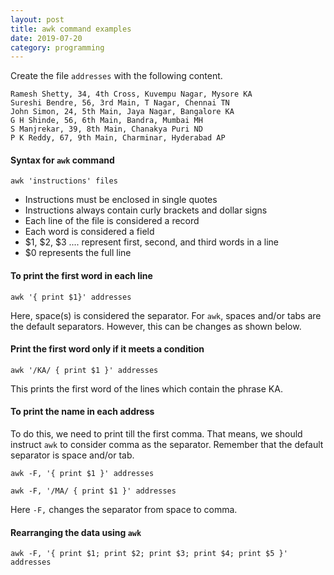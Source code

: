 ```yaml
---
layout: post
title: awk command examples
date: 2019-07-20
category: programming
---
```

Create the file `addresses` with the following content.
```
Ramesh Shetty, 34, 4th Cross, Kuvempu Nagar, Mysore KA
Sureshi Bendre, 56, 3rd Main, T Nagar, Chennai TN
John Simon, 24, 5th Main, Jaya Nagar, Bangalore KA
G H Shinde, 56, 6th Main, Bandra, Mumbai MH
S Manjrekar, 39, 8th Main, Chanakya Puri ND
P K Reddy, 67, 9th Main, Charminar, Hyderabad AP
```

#### Syntax for `awk` command
`awk 'instructions' files `

* Instructions must be enclosed in single quotes
* Instructions always contain curly brackets and dollar signs
* Each line of the file is considered a record
* Each word is considered a field
* $1, $2, $3 .... represent first, second, and third words in a line
* $0 represents the full line


#### To print the first word in each line

```shell
awk '{ print $1}' addresses
```
Here, space(s) is considered the separator. For `awk`, spaces and/or tabs are
the default separators. However, this can be changes as shown below.

#### Print the first word only if it meets a condition
```shell
awk '/KA/ { print $1 }' addresses
```
This prints the first word of the lines which contain the phrase KA.

#### To print the name in each address
To do this, we need to print till the first comma. That means, we should
instruct `awk` to consider comma as the separator. Remember that the default
separator is space and/or tab.

```shell
awk -F, '{ print $1 }' addresses
```

```shell
awk -F, '/MA/ { print $1 }' addresses
```

Here `-F,` changes the separator from space to comma.

#### Rearranging the data using `awk`
```shell
awk -F, '{ print $1; print $2; print $3; print $4; print $5 }' addresses
```
